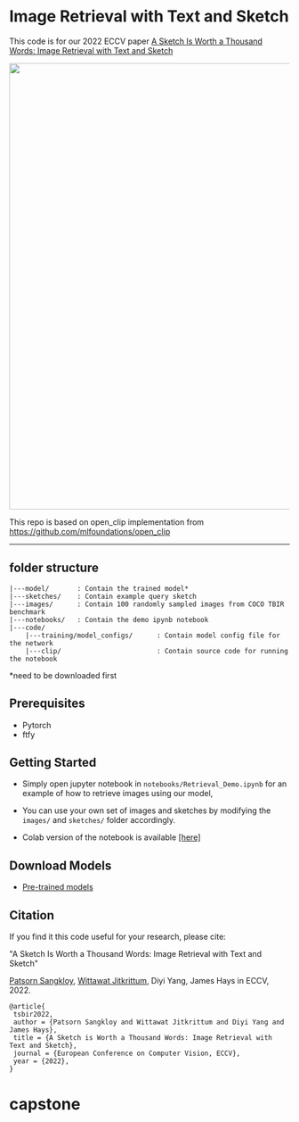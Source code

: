 # Image Retrieval with Text and Sketch
This code is for our 2022 ECCV paper [A Sketch Is Worth a Thousand Words: Image Retrieval with Text and Sketch](https://patsorn.me/projects/tsbir/)

<img src="https://patsorn.me/projects/tsbir/img/teaser_web_mini.jpg" width="800px"/>

This repo is based on open_clip implementation from https://github.com/mlfoundations/open_clip

---------------------
folder structure
---------------------
    |---model/       : Contain the trained model*
    |---sketches/    : Contain example query sketch
    |---images/      : Contain 100 randomly sampled images from COCO TBIR benchmark
    |---notebooks/   : Contain the demo ipynb notebook 
    |---code/        
        |---training/model_configs/      : Contain model config file for the network
        |---clip/                        : Contain source code for running the notebook    
    
*need to be downloaded first

## Prerequisites
- Pytorch
- ftfy

## Getting Started

- Simply open jupyter notebook in `notebooks/Retrieval_Demo.ipynb` for an example of how to retrieve images using our model, 

- You can use your own set of images and sketches by modifying the `images/` and `sketches/` folder accordingly.

- Colab version of the notebook is available [[here]](https://colab.research.google.com/drive/1dpzDkpMVYfiV82XJlyM09wYCMlXyjAY-?usp=sharing)
 
## Download Models
- <a href='https://patsorn.me/projects/tsbir/data/tsbir_model_final.pt' > Pre-trained models </a>  

## Citation
If you find it this code useful for your research, please cite: 

"A Sketch Is Worth a Thousand Words: Image Retrieval with Text and Sketch"

[Patsorn Sangkloy](https://patsorn.me),   [Wittawat Jitkrittum](http://wittawat.com/), Diyi Yang, James Hays in ECCV, 2022.
```
@article{
 tsbir2022,
 author = {Patsorn Sangkloy and Wittawat Jitkrittum and Diyi Yang and James Hays},
 title = {A Sketch is Worth a Thousand Words: Image Retrieval with Text and Sketch},
 journal = {European Conference on Computer Vision, ECCV},
 year = {2022},
}
```

# capstone
